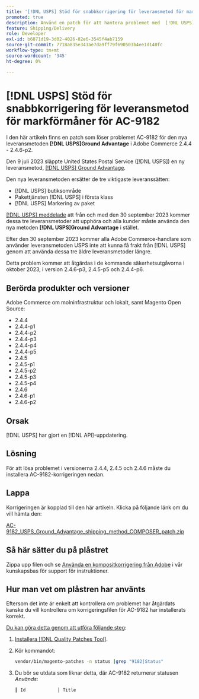 ```yaml
---
title: '[!DNL USPS] Stöd för snabbkorrigering för leveransmetod för markförmåner för AC-9182'
promoted: true
description: Använd en patch för att hantera problemet med  [!DNL USPS] markförmåner, leveransmetod AC-9182 för Adobe Commerce 2.4.4 - 2.4.6-p2.
feature: Shipping/Delivery
role: Developer
exl-id: b6871d19-3d02-4026-82e6-3545f4ab7159
source-git-commit: 7718a835e343ae7da9ff79f690503b4ee1d140fc
workflow-type: tm+mt
source-wordcount: '345'
ht-degree: 0%

---
```


# [!DNL USPS] Stöd för snabbkorrigering för leveransmetod för markförmåner för AC-9182

I den här artikeln finns en patch som löser problemet AC-9182 för den nya leveransmetoden **[!DNL USPS]Ground Advantage** i Adobe Commerce 2.4.4 - 2.4.6-p2.

Den 9 juli 2023 släppte United States Postal Service ([!DNL USPS]) en ny leveransmetod, [[!DNL USPS] Ground Advantage](https://www.usps.com/ship/ground-advantage.htm).

Den nya leveransmetoden ersätter de tre viktigaste leveranssätten:

* [!DNL USPS] butiksområde
* Pakettjänsten [!DNL USPS] i första klass
* [!DNL USPS] Markering av paket

[[!DNL USPS] meddelade](https://faq.usps.com/s/article/USPS-Ground-Advantage#how_it_works) att från och med den 30 september 2023 kommer dessa tre leveransmetoder att upphöra och alla kunder måste använda den nya metoden **[!DNL USPS]Ground Advantage** i stället.

Efter den 30 september 2023 kommer alla Adobe Commerce-handlare som använder leveransmetoden USPS inte att kunna få frakt från [!DNL USPS] genom att använda dessa tre äldre leveransmetoder längre.

Detta problem kommer att åtgärdas i de kommande säkerhetsutgåvorna i oktober 2023, i version 2.4.6-p3, 2.4.5-p5 och 2.4.4-p6.

## Berörda produkter och versioner

Adobe Commerce om molninfrastruktur och lokalt, samt Magento Open Source:

* 2.4.4
* 2.4.4-p1
* 2.4.4-p2
* 2.4.4-p3
* 2.4.4-p4
* 2.4.4-p5
* 2.4.5
* 2.4.5-p1
* 2.4.5-p2
* 2.4.5-p3
* 2.4.5-p4
* 2.4.6
* 2.4.6-p1
* 2.4.6-p2

## Orsak

[!DNL USPS] har gjort en [!DNL API]-uppdatering.

## Lösning

För att lösa problemet i versionerna 2.4.4, 2.4.5 och 2.4.6 måste du installera AC-9182-korrigeringen nedan.

## Lappa

Korrigeringen är kopplad till den här artikeln. Klicka på följande länk om du vill hämta den:

[AC-9182_USPS_Ground_Advantage_shipping_method_COMPOSER_patch.zip](assets/AC-9182_USPS_Ground_Advantage_shipping_method_COMPOSER_patch.zip)

## Så här sätter du på plåstret

Zippa upp filen och se [Använda en kompositkorrigering från Adobe](https://experienceleague.adobe.com/docs/commerce-knowledge-base/kb/how-to/how-to-apply-a-composer-patch-provided-by-magento.html) i vår kunskapsbas för support för instruktioner.

## Hur man vet om plåstren har använts

Eftersom det inte är enkelt att kontrollera om problemet har åtgärdats kanske du vill kontrollera om korrigeringsfilen för AC-9182 har installerats korrekt.

<u>Du kan göra detta genom att utföra följande steg</u>:

1. [Installera  [!DNL Quality Patches Tool]](https://experienceleague.adobe.com/docs/commerce-operations/tools/quality-patches-tool/usage.html).
1. Kör kommandot:

   ```bash
   vendor/bin/magento-patches -n status |grep "9182|Status"
   ```

1. Du bör se utdata som liknar detta, där AC-9182 returnerar statusen *Används*:

   ```bash
   ║ Id            │ Title                                                        │ Category        │ Origin                 │ Status      │ Details                                          ║ ║ N/A           │ ../m2-hotfixes/AC-9182_USPS_Ground_Advantage_shipping_method_COMPOSER_patch.patch      │ Other           │ Local                  │ Applied     │ Patch type: Custom                                
   ```

